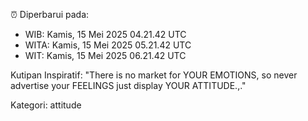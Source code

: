 ⏰ Diperbarui pada:
- WIB: Kamis, 15 Mei 2025 04.21.42 UTC
- WITA: Kamis, 15 Mei 2025 05.21.42 UTC
- WIT: Kamis, 15 Mei 2025 06.21.42 UTC

Kutipan Inspiratif:
"There is no market for YOUR EMOTIONS, so never advertise your FEELINGS just display YOUR ATTITUDE.,."


Kategori: attitude

